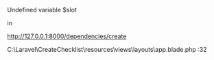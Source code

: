 Undefined variable $slot

in 

http://127.0.0.1:8000/dependencies/create

C:\Laravel\CreateChecklist\resources\views\layouts\app.blade.php :32
